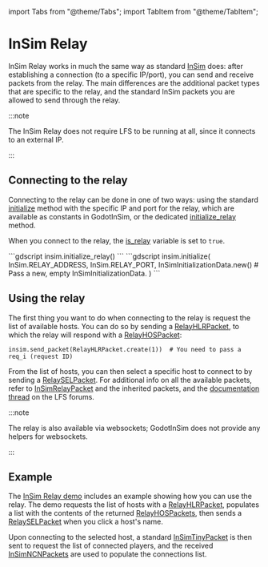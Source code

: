 import Tabs from "@theme/Tabs";
import TabItem from "@theme/TabItem";

# InSim Relay

InSim Relay works in much the same way as standard [InSim](./insim.md) does: after establishing a
connection (to a specific IP/port), you can send and receive packets from the relay. The main
differences are the additional packet types that are specific to the relay, and the standard InSim
packets you are allowed to send through the relay.

:::note

The InSim Relay does not require LFS to be running at all, since it connects to an external IP.

:::

## Connecting to the relay

Connecting to the relay can be done in one of two ways: using the standard
[initialize](/class_ref/InSim.mdx#class_InSim_method_initialize) method with the specific IP
and port for the relay, which are available as constants in GodotInSim, or the dedicated
[initialize_relay](/class_ref/InSim.mdx#class_InSim_method_initialize_relay) method.

When you connect to the relay, the [is_relay](/class_ref/InSim.mdx#class_InSim_property_is_relay)
variable is set to `true`.

<Tabs>
	<TabItem value="initialize_relay" label="initialize_relay" default>
```gdscript
insim.initialize_relay()
```
	</TabItem>
	<TabItem value="initialize" label="initialize">
```gdscript
insim.initialize(
	InSim.RELAY_ADDRESS,
	InSim.RELAY_PORT,
	InSimInitializationData.new()  # Pass a new, empty InSimInitializationData.
)
```
	</TabItem>
</Tabs>

## Using the relay

The first thing you want to do when connecting to the relay is request the list of available hosts.
You can do so by sending a [RelayHLRPacket](/class_ref/RelayHLRPacket.mdx), to which the relay will
respond with a [RelayHOSPacket](/class_ref/RelayHOSPacket.mdx):

```gdscript
insim.send_packet(RelayHLRPacket.create(1))  # You need to pass a req_i (request ID)
```

From the list of hosts, you can then select a specific host to connect to by sending a
[RelaySELPacket](/class_ref/RelaySELPacket.mdx). For additional info on all the available packets,
refer to [InSimRelayPacket](/class_ref/InSimRelayPacket.mdx) and the inherited packets, and the
[documentation thread](https://www.lfs.net/forum/thread/30740) on the LFS forums.

:::note

The relay is also available via websockets; GodotInSim does not provide any helpers for websockets.

:::

## Example

The [InSim Relay demo](/guides/demos/relay/demo_relay.md) includes an example showing how you can use the
relay. The demo requests the list of hosts with a [RelayHLRPacket](/class_ref/RelayHLRPacket.mdx),
populates a list with the contents of the returned [RelayHOSPackets](/class_ref/RelayHOSPacket.mdx),
then sends a [RelaySELPacket](/class_ref/RelaySELPacket.mdx) when you click a host's name.

Upon connecting to the selected host, a standard [InSimTinyPacket](/class_ref/InSimTinyPacket.mdx)
is then sent to request the list of connected players, and the received
[InSimNCNPackets](/class_ref/InSimNCNPacket.mdx) are used to populate the connections list.
